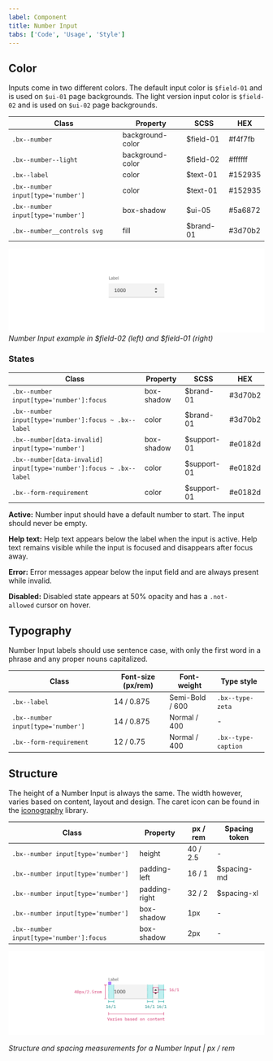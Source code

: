 ```yaml
---
label: Component
title: Number Input
tabs: ['Code', 'Usage', 'Style']
---
```


## Color

Inputs come in two different colors. The default input color is `$field-01` and is used on `$ui-01` page backgrounds. The light version input color is `$field-02` and is used on `$ui-02` page backgrounds.

| Class                              | Property         | SCSS      | HEX     |
| ---------------------------------- | ---------------- | --------- | ------- |
| `.bx--number`                      | background-color | $field-01 | #f4f7fb |
| `.bx--number--light`               | background-color | $field-02 | #ffffff |
| `.bx--label`                       | color            | $text-01  | #152935 |
| `.bx--number input[type='number']` | color            | $text-01  | #152935 |
| `.bx--number input[type='number']` | box-shadow       | $ui-05    | #5a6872 |
| `.bx--number__controls svg`        | fill             | $brand-01 | #3d70b2 |

![Number Input example in $field-01 and $field-02](images/number-input-style-2.png)
_Number Input example in $field-02 (left) and $field-01 (right)_

### States

| Class                                                               | Property   | SCSS        | HEX     |
| ------------------------------------------------------------------- | ---------- | ----------- | ------- |
| `.bx--number input[type='number']:focus`                            | box-shadow | $brand-01   | #3d70b2 |
| `.bx--number input[type='number']:focus ~ .bx--label`               | color      | $brand-01   | #3d70b2 |
| `.bx--number[data-invalid] input[type='number']`                    | box-shadow | $support-01 | #e0182d |
| `.bx--number[data-invalid] input[type='number']:focus ~ .bx--label` | color      | $support-01 | #e0182d |
| `.bx--form-requirement`                                             | color      | $support-01 | #e0182d |

**Active:** Number input should have a default number to start. The input should never be empty.

**Help text:** Help text appears below the label when the input is active. Help text remains visible while the input is focused and disappears after focus away.

**Error:** Error messages appear below the input field and are always present while invalid.

**Disabled:** Disabled state appears at 50% opacity and has a `.not-allowed` cursor on hover.

## Typography

Number Input labels should use sentence case, with only the first word in a phrase and any proper nouns capitalized.

| Class                              | Font-size (px/rem) | Font-weight     | Type style          |
| ---------------------------------- | ------------------ | --------------- | ------------------- |
| `.bx--label`                       | 14 / 0.875         | Semi-Bold / 600 | `.bx--type-zeta`    |
| `.bx--number input[type='number']` | 14 / 0.875         | Normal / 400    | -                   |
| `.bx--form-requirement`            | 12 / 0.75          | Normal / 400    | `.bx--type-caption` |

## Structure

The height of a Number Input is always the same. The width however, varies based on content, layout and design. The caret icon can be found in the [iconography](/style/iconography/library) library.

| Class                                    | Property      | px / rem | Spacing token |
| ---------------------------------------- | ------------- | -------- | ------------- |
| `.bx--number input[type='number']`       | height        | 40 / 2.5 | -             |
| `.bx--number input[type='number']`       | padding-left  | 16 / 1   | $spacing-md   |
| `.bx--number input[type='number']`       | padding-right | 32 / 2   | $spacing-xl   |
| `.bx--number input[type='number']`       | box-shadow    | 1px      | -             |
| `.bx--number input[type='number']:focus` | box-shadow    | 2px      | -             |

<div class="image-component">
    <img src="images/number-input-style-1.png" alt="Structure and spacing for number input" />
</div>

_Structure and spacing measurements for a Number Input | px / rem_
